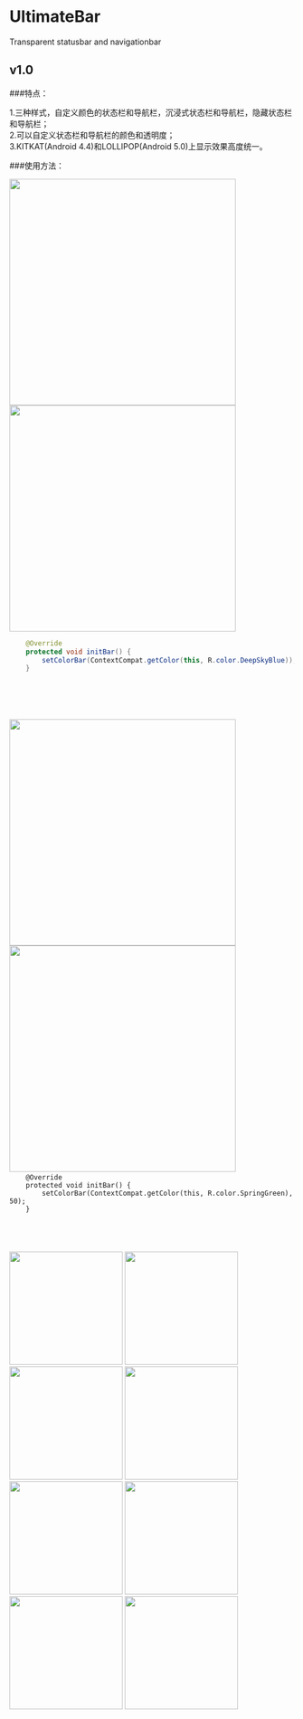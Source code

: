 # UltimateBar
Transparent statusbar and navigationbar

## v1.0

###特点：

1.三种样式，自定义颜色的状态栏和导航栏，沉浸式状态栏和导航栏，隐藏状态栏和导航栏；<br/>
2.可以自定义状态栏和导航栏的颜色和透明度；<br/>
3.KITKAT(Android 4.4)和LOLLIPOP(Android 5.0)上显示效果高度统一。<br/>

###使用方法：

<!--<figure>
    <img src="Screenshots/KITKAT_0.png" width="300px"/>
        <figcaption>
            KITKAT
        </figcaption>
</figure>

<figure>
    <img src="Screenshots/LOLLIPOP_0.png" width="300px"/>
        <figcaption>
            LOLLIPOP
        </figcaption>
</figure>-->


<img src="Screenshots/KITKAT_0.png" width="400px"/>
<img src="Screenshots/LOLLIPOP_0.png" width="400px"/>

```java
    @Override
    protected void initBar() {
        setColorBar(ContextCompat.getColor(this, R.color.DeepSkyBlue));
    }
```

<br/>
<br/>
<br/>
<br/>

<img src="Screenshots/KITKAT_1.png" width="400px"/>
<img src="Screenshots/LOLLIPOP_1.png" width="400px"/>

<code>
    @Override
    protected void initBar() {
        setColorBar(ContextCompat.getColor(this, R.color.SpringGreen), 50);
    }
</code>

<br/>
<br/>
<br/>
<br/>

<img src="Screenshots/KITKAT_2.png" width="200px"/>
<img src="Screenshots/LOLLIPOP_2.png" width="200px"/>
<img src="Screenshots/KITKAT_3.png" width="200px"/>
<img src="Screenshots/LOLLIPOP_3.png" width="200px"/>
<img src="Screenshots/KITKAT_4.png" width="200px"/>
<img src="Screenshots/LOLLIPOP_4.png" width="200px"/>
<img src="Screenshots/LOLLIPOP_5.png" width="200px"/>
<img src="Screenshots/LOLLIPOP_6.png" width="200px"/>